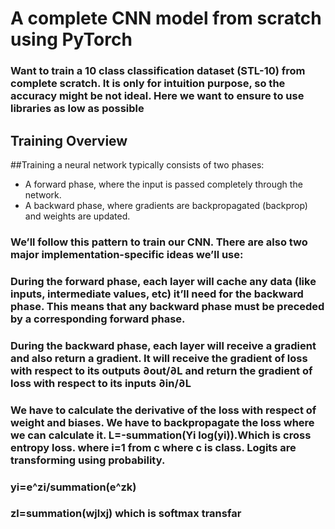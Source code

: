 # A complete CNN model from  scratch using PyTorch

### Want to train a 10 class classification dataset (STL-10) from complete scratch. It is only for intuition purpose, so the accuracy might be not ideal. Here we want to ensure to use libraries as low as possible

## Training Overview
##Training a neural network typically consists of two phases:

- A forward phase, where the input is passed completely through the network.
- A backward phase, where gradients are backpropagated (backprop) and weights are updated.
### We’ll follow this pattern to train our CNN. There are also two major implementation-specific ideas we’ll use:

### During the forward phase, each layer will cache any data (like inputs, intermediate values, etc) it’ll need for the backward phase. This means that any backward phase must be preceded by a corresponding forward phase.
### During the backward phase, each layer will receive a gradient and also return a gradient. It will receive the gradient of loss with respect to its outputs ∂out/∂L and return the gradient of loss with respect to its inputs ∂in/∂L

### We have to calculate the derivative of the loss with respect of weight and biases. We have to backpropagate the loss where we can calculate it. L=-summation(Yi log(yi)).Which is cross entropy loss. where i=1 from c where c is class. Logits are transforming using probability. 

### yi=e^zi/summation(e^zk)
### zl=summation(wjlxj) which is softmax transfar
